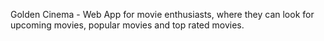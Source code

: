 Golden Cinema - Web App for movie enthusiasts, where they can look for upcoming movies, popular movies and top rated movies.


